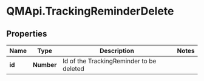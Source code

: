 # QMApi.TrackingReminderDelete

## Properties
Name | Type | Description | Notes
------------ | ------------- | ------------- | -------------
**id** | **Number** | Id of the TrackingReminder to be deleted | 


